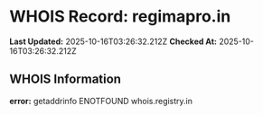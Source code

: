 # WHOIS Record: regimapro.in

**Last Updated:** 2025-10-16T03:26:32.212Z
**Checked At:** 2025-10-16T03:26:32.212Z

## WHOIS Information

**error:** getaddrinfo ENOTFOUND whois.registry.in

